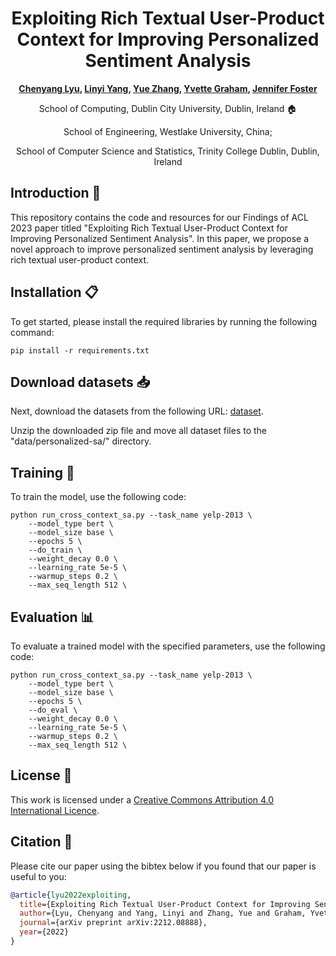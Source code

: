 <div align="center">

# Exploiting Rich Textual User-Product Context for Improving Personalized Sentiment Analysis


**[Chenyang Lyu](https://lyuchenyang.github.io), [Linyi Yang](mailto:yanglinyi@westlake.edu.cn), [Yue Zhang](mailto:zhangyue@westlake.edu.cn), [Yvette Graham](mailto:ygraham@tcd.ie), [Jennifer Foster](mailto:jennifer.foster@dcu.ie)**

School of Computing, Dublin City University, Dublin, Ireland &#x1F3E0;

School of Engineering, Westlake University, China;

School of Computer Science and Statistics, Trinity College Dublin, Dublin, Ireland

</div>

## Introduction 📝
This repository contains the code and resources for our Findings of ACL 2023 paper titled "Exploiting Rich Textual User-Product Context for Improving Personalized Sentiment Analysis". In this paper, we propose a novel approach to improve personalized sentiment analysis by leveraging rich textual user-product context.

## Installation 📋
To get started, please install the required libraries by running the following command:

```angular2
pip install -r requirements.txt
```

## Download datasets 📥
Next, download the datasets from the following URL: [dataset](https://drive.google.com/file/d/1Bdt_jw-kiZCt7vJyfXe1hYmPKMinbtFu/view?usp=sharing).

Unzip the downloaded zip file and move all dataset files to the "data/personalized-sa/" directory.

## Training 🚀
To train the model, use the following code:

```
python run_cross_context_sa.py --task_name yelp-2013 \
    --model_type bert \
    --model_size base \
    --epochs 5 \
    --do_train \
    --weight_decay 0.0 \
    --learning_rate 5e-5 \
    --warmup_steps 0.2 \
    --max_seq_length 512 \                            
```

## Evaluation 📊
To evaluate a trained model with the specified parameters, use the following code:

```
python run_cross_context_sa.py --task_name yelp-2013 \
    --model_type bert \
    --model_size base \
    --epochs 5 \
    --do_eval \
    --weight_decay 0.0 \
    --learning_rate 5e-5 \
    --warmup_steps 0.2 \
    --max_seq_length 512 \                            
```

## License 📄
This work is licensed under a [Creative Commons Attribution 4.0 International Licence](http://creativecommons.org/licenses/by/4.0/).

## Citation 📄

Please cite our paper using the bibtex below if you found that our paper is useful to you:

```bibtex
@article{lyu2022exploiting,
  title={Exploiting Rich Textual User-Product Context for Improving Sentiment Analysis},
  author={Lyu, Chenyang and Yang, Linyi and Zhang, Yue and Graham, Yvette and Foster, Jennifer},
  journal={arXiv preprint arXiv:2212.08888},
  year={2022}
}
```

